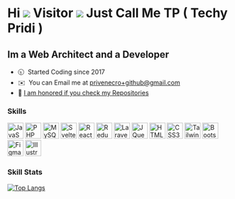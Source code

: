 Hi ![](https://profile-counter.glitch.me/munetracker/count.svg) Visitor ![](https://user-images.githubusercontent.com/18350557/176309783-0785949b-9127-417c-8b55-ab5a4333674e.gif) Just Call Me TP ( Techy Pridi )
============================================================================================================================

Im a Web Architect and a Developer
---------------------------

* 🕤  Started Coding since 2017
* ✉️  You can Email me at [privenecro+github@gmail.com](mailto:privenecro+github@gmail.com)
* 🧠  [I am honored if you check my Repositories](https://github.com/munetracker?tab=repositories)
<!-- *   I'm currently using Laravel, React/Redux and Svelte -->
<!-- Astro, Inertia, React Native  -->

### Skills

<p align="left">
<a href="https://developer.mozilla.org/en-US/docs/Web/JavaScript" target="_blank" rel="noreferrer"><img src="https://raw.githubusercontent.com/danielcranney/readme-generator/main/public/icons/skills/javascript-colored.svg" width="36" height="36" alt="JavaScript" /></a>
<a href="https://www.php.net/" target="_blank" rel="noreferrer"><img src="https://raw.githubusercontent.com/danielcranney/readme-generator/main/public/icons/skills/php-colored.svg" width="36" height="36" alt="PHP" /></a>
<a href="https://www.mysql.com/" target="_blank" rel="noreferrer"><img src="https://raw.githubusercontent.com/danielcranney/readme-generator/main/public/icons/skills/mysql-colored.svg" width="36" height="36" alt="MySQL" /></a>
<a href="https://svelte.dev/" target="_blank" rel="noreferrer"><img src="https://raw.githubusercontent.com/danielcranney/readme-generator/main/public/icons/skills/svelte-colored.svg" width="36" height="36" alt="Svelte" /></a>
<a href="https://reactjs.org/" target="_blank" rel="noreferrer"><img src="https://raw.githubusercontent.com/danielcranney/readme-generator/main/public/icons/skills/react-colored.svg" width="36" height="36" alt="React" /></a>   
<a href="https://redux.js.org/" target="_blank" rel="noreferrer"><img src="https://raw.githubusercontent.com/danielcranney/readme-generator/main/public/icons/skills/redux-colored.svg" width="36" height="36" alt="Redux" /></a>
<a href="https://laravel.com/" target="_blank" rel="noreferrer"><img src="https://raw.githubusercontent.com/danielcranney/readme-generator/main/public/icons/skills/laravel-colored.svg" width="36" height="36" alt="Laravel" /></a>
<a href="https://jquery.com/" target="_blank" rel="noreferrer"><img src="https://raw.githubusercontent.com/danielcranney/readme-generator/main/public/icons/skills/jquery-colored.svg" width="36" height="36" alt="JQuery" /></a>
<a href="https://developer.mozilla.org/en-US/docs/Glossary/HTML5" target="_blank" rel="noreferrer"><img src="https://raw.githubusercontent.com/danielcranney/readme-generator/main/public/icons/skills/html5-colored.svg" width="36" height="36" alt="HTML5" /></a>
<a href="https://www.w3.org/TR/CSS/#css" target="_blank" rel="noreferrer"><img src="https://raw.githubusercontent.com/danielcranney/readme-generator/main/public/icons/skills/css3-colored.svg" width="36" height="36" alt="CSS3" /></a>
<a href="https://tailwindcss.com/" target="_blank" rel="noreferrer"><img src="https://raw.githubusercontent.com/danielcranney/readme-generator/main/public/icons/skills/tailwindcss-colored.svg" width="36" height="36" alt="TailwindCSS" /></a>
<a href="https://getbootstrap.com/" target="_blank" rel="noreferrer"><img src="https://raw.githubusercontent.com/danielcranney/readme-generator/main/public/icons/skills/bootstrap-colored.svg" width="36" height="36" alt="Bootstrap" /></a>
<a href="https://www.figma.com/" target="_blank" rel="noreferrer"><img src="https://raw.githubusercontent.com/danielcranney/readme-generator/main/public/icons/skills/figma-colored.svg" width="36" height="36" alt="Figma" /></a>
<a href="adobe.com/uk/products/illustrator.html" target="_blank" rel="noreferrer"><img src="https://raw.githubusercontent.com/danielcranney/readme-generator/main/public/icons/skills/illustrator-colored-dark.svg" width="36" height="36" alt="Illustrator" /></a>
</p>

### Skill Stats
[![Top Langs](https://github-readme-stats.vercel.app/api/top-langs/?username=munetracker)](https://github.com/anuraghazra/github-readme-stats)



<!-- Below codes not included -->


<!-- ### Socials -->
<!-- <p align="left"> <a href="https://www.github.com/munetracker" target="_blank" rel="noreferrer"><img src="https://raw.githubusercontent.com/danielcranney/readme-generator/main/public/icons/socials/github-dark.svg" width="32" height="32" /></a></p> -->


<!--

### Badges

<a href="https://github.com/munetracker" align="left"><img src="https://github-readme-stats.vercel.app/api/top-langs/?username=munetracker&langs_count=10&title_color=0891b2&text_color=ffffff&icon_color=0891b2&bg_color=1c1917&hide_border=true&locale=en&custom_title=Top%20%Languages" alt="Top Languages" /></a>

### Support Me

<a href="https://www.buymeacoffee.com/MomentNiMitsuki" target="_blank"><img src="https://cdn.buymeacoffee.com/buttons/v2/default-yellow.png" width="200" /></a>
-->


<!--
old github portfolio
# Hi mateZ :clinking_glasses: call me MitZ (cheers!)

##   Currently Im on ***Web Development*** <br/><sub>( and still catching up to the ***trends of frameworks and coding standards*** )</sub>
##   I LOVE :spider_web: ***JS*** :couple: ***PHP*** :spider: <br/> with a pet :cat2: ***Python***

##   Deployed :house_with_garden: and Maintained :bricks: projects <br/> are in ***React/Redux*** :family_man_woman_girl_boy: ***Laravel*** and I :revolving_hearts: ***API's*** <br/> with designs of :notebook_with_decorative_cover: ***Tailwind*** :scroll: ***Bootstrap*** and :green_book: ***PicoCSS***

## 	:hibiscus: I’m currently learning ***React Native*** Lvl. :rose: and ***Svelte*** Lvl. :rose: 
-->
<!-- (also looking 🤔: forward to ***Nuxt3*** and ***Deno/Deno-Fresh***) -->
<!--
###	My Quotes :thinking: ... <br/> Output = Quit Learning and Practice ? Forgets Gained Wisdom : Add Up to Greatness ; <br/> To be Better than I was before :sunglasses:
### I Also have experience with :t-rex: Java/Andriod | C# | C++ | VB
-->


<!--

https://www.onlinejobs.ph/jobseekers/info/586043


Next in line to study
| 🌱: Nuxt3 Lvl. 
| 🌱: Next Typescript 
| 🌱 Deno Fresh
| :seedling: Firebase

   Also have experience with :t-rex: Flutter/Dart | Java/Andriod | C# | C++ | VB


Emoji
https://github.com/ikatyang/emoji-cheat-sheet/blob/master/README.md
-->
